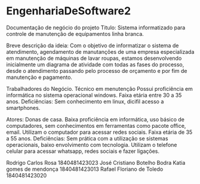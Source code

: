 # EngenhariaDeSoftware2
Documentação de negócio do projeto
Titulo: Sistema informatizado para controle de manutenção de equipamentos linha branca. 

Breve descrição da ideia: Com o objetivo de informatizar o sistema de atendimento, agendamento de manutanções
de uma empresa especializada em manutenção de máquinas de lavar roupas, estamos desenvolvendo inicialmente um
diagrama de atividade com todas as fases do processo, desde o atendimento passando pelo processo de orçamento
e por fim de manutenção e pagamento. 

Trabalhadores do Negócio.
  Técnico em menutenção
  Possui proficiência em informática no sistema operacional windows.
  Faixa etária entre 30 a 35 anos.
  Deficiências: Sem conhecimento em linux, dicifil acesso a smartphones.
  
Atores:
  Donas de casa.
  Baixa proficiência em informática, uso básico de computadores, sem conhecimentos em ferramentas como pacote office, email. Utilizam
    o computador para acessar redes sociais. 
  Faixa etária de 35 a 55 anos.
  Deficiências: Sem prática com a utilização se sistemas operacionais, baixo envolvimento com tecnologia.
  Utilizam o telefone celular para acessar whatsapp, redes sociais e fazer ligações. 
  

Rodrigo Carlos Rosa 1840481423023
José Cristiano Botelho Bodra 
Katia gomes de mendonça 1840481423013
Rafael Floriano de Toledo 1840481423020
